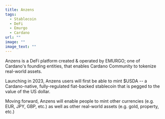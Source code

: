 ```yaml
---
title: Anzens
tags:
  - Stablecoin
  - DeFi
  - Emurgo
  - Cardano
url: ""
image: ""
image_text: ""
---
```


Anzens is a DeFi platform created & operated by EMURGO; one of Cardano's founding entities, that enables Cardano Community to tokenize real-world assets.  
  
Launching in 2023, Anzens users will first be able to mint $USDA -- a Cardano-native, fully-regulated fiat-backed stablecoin that is pegged to the value of the US dollar.  
  
Moving forward, Anzens will enable people to mint other currencies (e.g. EUR, JPY, GBP, etc.) as well as other real-world assets (e.g. gold, property, etc.)

